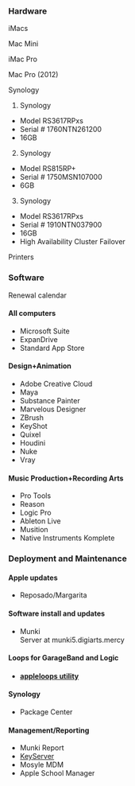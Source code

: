 ### Hardware

iMacs

Mac Mini

iMac Pro

Mac Pro (2012)

Synology  
1. Synology
 - Model RS3617RPxs
 - Serial # 1760NTN261200
 - 16GB
2. Synology
 - Model RS815RP+
 - Serial # 1750MSN107000
 - 6GB
3. Synology
 - Model RS3617RPxs
 - Serial # 1910NTN037900
 - 16GB
 - High Availability Cluster Failover

Printers

### Software

Renewal calendar

#### All computers

-   Microsoft Suite
-   ExpanDrive
-   Standard App Store

#### Design+Animation

-   Adobe Creative Cloud
-   Maya
-   Substance Painter
-   Marvelous Designer
-   ZBrush
-   KeyShot
-   Quixel
-   Houdini
-   Nuke
-   Vray

#### Music Production+Recording Arts

-   Pro Tools
-   Reason
-   Logic Pro
-   Ableton Live
-   Musition
-   Native Instruments Komplete

### __Deployment and Maintenance__  

#### Apple updates

-   Reposado/Margarita

#### Software install and updates

-   Munki  
    Server at munki5.digiarts.mercy

#### Loops for GarageBand and Logic

-   #### [appleloops utility](https://github.com/carlashley/appleLoops)

#### Synology

-   Package Center

#### Management/Reporting

-   Munki Report
-   [KeyServer](http://license2.digiarts.mercy:8081/software)
-   Mosyle MDM
-   Apple School Manager
